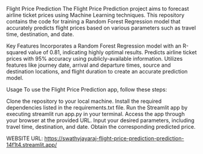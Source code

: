 

Flight Price Prediction
The Flight Price Prediction project aims to forecast airline ticket prices using Machine Learning techniques. This repository contains the code for training a Random Forest Regression model that accurately predicts flight prices based on various parameters such as travel time, destination, and date.

Key Features
Incorporates a Random Forest Regression model with an R-squared value of 0.81, indicating highly optimal results.
Predicts airline ticket prices with 95% accuracy using publicly-available information.
Utilizes features like journey date, arrival and departure times, source and destination locations, and flight duration to create an accurate prediction model.

Usage
To use the Flight Price Prediction app, follow these steps:

Clone the repository to your local machine.
Install the required dependencies listed in the requirements.txt file.
Run the Streamlit app by executing streamlit run app.py in your terminal.
Access the app through your browser at the provided URL.
Input your desired parameters, including travel time, destination, and date.
Obtain the corresponding predicted price.


WEBSITE URL: https://swathyjayaraj-flight-price-prediction-prediction-14f1t4.streamlit.app/
